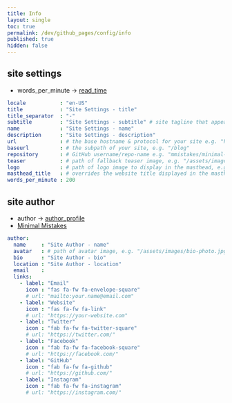 ```yaml
---
title: Info
layout: single
toc: true
permalink: /dev/github_pages/config/info
published: true
hidden: false
---
```


<head>
  <base target="_blank">
</head>



## site settings

- words_per_minute -> [read_time](/dev/github_pages/view/front_matter/info#read_time)

```yml
locale           : "en-US"
title            : "Site Settings - title"
title_separator  : "-"
subtitle         : "Site Settings - subtitle" # site tagline that appears below site title in masthead
name             : "Site Settings - name"
description      : "Site Settings - description"
url              : # the base hostname & protocol for your site e.g. "https://mmistakes.github.io"
baseurl          : # the subpath of your site, e.g. "/blog"
repository       : # GitHub username/repo-name e.g. "mmistakes/minimal-mistakes"
teaser           : # path of fallback teaser image, e.g. "/assets/images/500x300.png"
logo             : # path of logo image to display in the masthead, e.g. "/assets/images/88x88.png"
masthead_title   : # overrides the website title displayed in the masthead, use " " for no title
words_per_minute : 200
```



## site author

- author -> [author_profile](/dev/github_pages/view/front_matter/info#author_profile)
- [Minimal Mistakes](https://mmistakes.github.io/minimal-mistakes/docs/layouts/#author-profile)

```yml
author:
  name     : "Site Author - name"
  avatar   : # path of avatar image, e.g. "/assets/images/bio-photo.jpg"
  bio      : "Site Author - bio"
  location : "Site Author - location"
  email    : 
  links:
    - label: "Email"
      icon : "fas fa-fw fa-envelope-square"
      # url: "mailto:your.name@email.com"
    - label: "Website"
      icon : "fas fa-fw fa-link"
      # url: "https://your-website.com"
    - label: "Twitter"
      icon : "fab fa-fw fa-twitter-square"
      # url: "https://twitter.com/"
    - label: "Facebook"
      icon : "fab fa-fw fa-facebook-square"
      # url: "https://facebook.com/"
    - label: "GitHub"
      icon : "fab fa-fw fa-github"
      # url: "https://github.com/"
    - label: "Instagram"
      icon : "fab fa-fw fa-instagram"
      # url: "https://instagram.com/"
```
